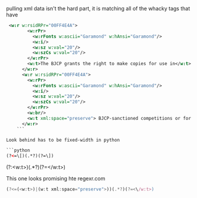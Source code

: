 pulling xml data isn't the hard part, it is matching all of the whacky tags that have

````xml
 <w:r w:rsidRPr="00FF4E4A">
        <w:rPr>
          <w:rFonts w:ascii="Garamond" w:hAnsi="Garamond"/>
          <w:i/>
          <w:sz w:val="20"/>
          <w:szCs w:val="20"/>
        </w:rPr>
        <w:t>The BJCP grants the right to make copies for use in</w:t>
      </w:r>
      <w:r w:rsidRPr="00FF4E4A">
        <w:rPr>
          <w:rFonts w:ascii="Garamond" w:hAnsi="Garamond"/>
          <w:i/>
          <w:sz w:val="20"/>
          <w:szCs w:val="20"/>
        </w:rPr>
        <w:br/>
        <w:t xml:space="preserve"> BJCP-sanctioned competitions or for educational/judge training purposes. </w:t>
      </w:r>
    ```

Look behind has to be fixed-width in python

```python
(?<=\[)(.*?)(?=\])
````

(?:<w:t>)(.\*?)(?=<\/w:t>)

This one looks promising hte regexr.com

```javascript
(?<=(<w:t>)|(w:t xml:space="preserve">))(.*?)(?=<\/w:t>)
```
